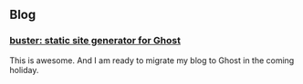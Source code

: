 ## Blog
### [buster: static site generator for Ghost](https://github.com/axitkhurana/buster)

This is awesome. And I am ready to migrate my blog to Ghost in the coming holiday.
